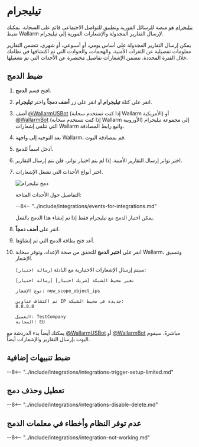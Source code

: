 # تيليجرام

[تيليجرام](https://telegram.org/) هو منصة للرسائل الفورية وتطبيق للتواصل الاجتماعي قائم على السحابة. يمكنك ضبط Wallarm لإرسال التقارير المجدولة والإشعارات الفورية إلى تيليجرام.

يمكن إرسال التقارير المجدولة على أساس يومي، أو أسبوعي، أو شهري. تتضمن التقارير معلومات تفصيلية عن الثغرات الأمنية، والهجمات، والحوادث التي تم اكتشافها في نظامك خلال الفترة المحددة. تتضمن الإشعارات تفاصيل مختصرة عن الأحداث التي تم تشغيلها.

## ضبط الدمج

1. افتح قسم **الدمج**.
1. انقر على كتلة **تيليجرام** أو انقر على زر **أضف دمجاً** واختر **تيليجرام**.
1. أضف [@WallarmUSBot](https://t.me/WallarmUSBot) (إذا كنت تستخدم سحابة Wallarm الأمريكية) أو [@WallarmBot](https://t.me/WallarmBot) (إذا كنت تستخدم سحابة Wallarm الأوروبية) إلى مجموعة تيليجرام التي تتلقى إشعارات Wallarm واتبع رابط المصادقة.
1. بعد التوجيه إلى واجهة Wallarm، قم بمصادقة البوت.
1. أدخل اسماً للدمج.
1. اختر تواتر إرسال التقارير الأمنية. إذا لم يتم اختيار تواتر، فلن يتم إرسال التقارير.
1. اختر أنواع الأحداث التي تشغل الإشعارات.

    ![دمج تيليجرام](../../../images/user-guides/settings/integrations/add-telegram-integration.png)

    التفاصيل حول الأحداث المتاحة:

    --8<-- "../include/integrations/events-for-integrations.md"

    يمكن اختبار الدمج مع تيليجرام فقط إذا تم إنشاء هذا الدمج بالفعل.

1. انقر على **أضف دمجاً**.
1. أعد فتح بطاقة الدمج التي تم إنشاؤها.
1. انقر على **اختبر الدمج** للتحقق من صحة الإعداد، وتوفر سحابة Wallarm، وتنسيق الإشعار.

    سيتم إرسال الإشعارات الاختبارية مع البادئة `[رسالة اختبار]`:

    ```
    [رسالة اختبار] [شريك اختبار] تغير محيط الشبكة

    نوع الإشعار: new_scope_object_ips

    تم اكتشاف عناوين IP جديدة في محيط الشبكة:
    8.8.8.8

    العميل: TestCompany
    السحابة: EU
    ```

يمكنك أيضاً بدء الدردشة مع [@WallarmUSBot](https://t.me/WallarmUSBot) أو [@WallarmBot](https://t.me/WallarmBot) مباشرةً. سيقوم البوت بإرسال التقارير والإشعارات أيضاً.

## ضبط تنبيهات إضافية

--8<-- "../include/integrations/integrations-trigger-setup-limited.md"

## تعطيل وحذف دمج

--8<-- "../include/integrations/integrations-disable-delete.md"

## عدم توفر النظام وأخطاء في معلمات الدمج

--8<-- "../include/integrations/integration-not-working.md"